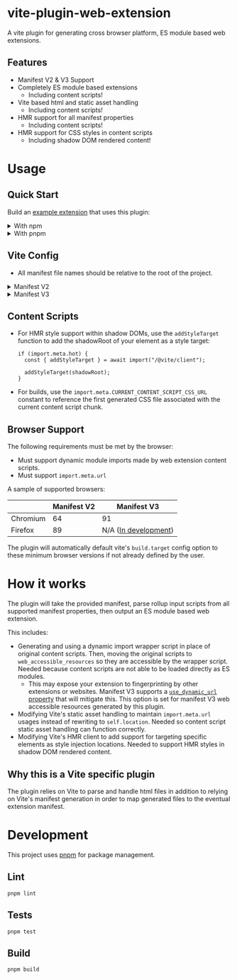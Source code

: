 # vite-plugin-web-extension

A vite plugin for generating cross browser platform, ES module based web extensions.

## Features

- Manifest V2 & V3 Support
- Completely ES module based extensions
  - Including content scripts!
- Vite based html and static asset handling
  - Including content scripts!
- HMR support for all manifest properties
  - Including content scripts!
- HMR support for CSS styles in content scripts
  - Including shadow DOM rendered content!

# Usage

## Quick Start

Build an [example extension](https://github.com/samrum/vite-vue-web-extension) that uses this plugin:

<details>
  <summary>With npm</summary>

    npx degit https://github.com/samrum/vite-vue-web-extension
    cd vite-web-extension
    npm install
    npm run build
    npm run serve:chrome

</details>
<details>
  <summary>With pnpm</summary>

    pnpm dlx degit https://github.com/samrum/vite-vue-web-extension
    cd vite-web-extension
    pnpm install
    pnpm build
    pnpm serve:chrome

</details>

## Vite Config

- All manifest file names should be relative to the root of the project.

<details>
  <summary>Manifest V2</summary>

    import { defineConfig } from "vite";
    import webExtension from "@samrum/vite-plugin-web-extension";

    export default defineConfig({
      plugins: [
        webExtension({
          manifest: {
            name: pkg.name,
            description: pkg.description,
            version: pkg.version,
            manifest_version: 2,
            background: {
              scripts: ["src/background/script.js"],
            },
          },
        }),
      ],
    });

</details>

<details>
  <summary>Manifest V3</summary>

    import { defineConfig } from "vite";
    import webExtension from "@samrum/vite-plugin-web-extension";

    export default defineConfig({
      plugins: [
        webExtension({
          manifest: {
            name: pkg.name,
            description: pkg.description,
            version: pkg.version,
            manifest_version: 3,
            background: {
              service_worker: "src/background/serviceWorker.js",
            },
          },
        }),
      ],
    });

</details>

## Content Scripts

- For HMR style support within shadow DOMs, use the `addStyleTarget` function to add the shadowRoot of your element as a style target:

  ```
  if (import.meta.hot) {
    const { addStyleTarget } = await import("/@vite/client");

    addStyleTarget(shadowRoot);
  }
  ```

- For builds, use the `import.meta.CURRENT_CONTENT_SCRIPT_CSS_URL` constant to reference the first generated CSS file associated with the current content script chunk.

## Browser Support

The following requirements must be met by the browser:

- Must support dynamic module imports made by web extension content scripts.
- Must support `import.meta.url`

A sample of supported browsers:

|          | Manifest V2 | Manifest V3                                                                            |
| -------- | ----------- | -------------------------------------------------------------------------------------- |
| Chromium | 64          | 91                                                                                     |
| Firefox  | 89          | N/A ([In development](https://blog.mozilla.org/addons/2021/05/27/manifest-v3-update/)) |

The plugin will automatically default vite's `build.target` config option to these minimum browser versions if not already defined by the user.

# How it works

The plugin will take the provided manifest, parse rollup input scripts from all supported manifest properties, then output an ES module based web extension.

This includes:

- Generating and using a dynamic import wrapper script in place of original content scripts. Then, moving the original scripts to `web_accessible_resources` so they are accessible by the wrapper script. Needed because content scripts are not able to be loaded directly as ES modules.
  - This may expose your extension to fingerprinting by other extensions or websites. Manifest V3 supports a [`use_dynamic_url` property](https://developer.chrome.com/docs/extensions/mv3/manifest/web_accessible_resources/#:~:text=access%20the%20resources.-,use_dynamic_url,-If%20true%2C%20only) that will mitigate this. This option is set for manifest V3 web accessible resources generated by this plugin.
- Modifying Vite's static asset handling to maintain `import.meta.url` usages instead of rewriting to `self.location`. Needed so content script static asset handling can function correctly.
- Modifying Vite's HMR client to add support for targeting specific elements as style injection locations. Needed to support HMR styles in shadow DOM rendered content.

## Why this is a Vite specific plugin

The plugin relies on Vite to parse and handle html files in addition to relying on Vite's manifest generation in order to map generated files to the eventual extension manifest.

# Development

This project uses [pnpm](https://pnpm.io/) for package management.

## Lint

    pnpm lint

## Tests

    pnpm test

## Build

    pnpm build
